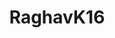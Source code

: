 ---
title: RaghavK16
github: https://github.com/RaghavK16
mode: light
transition: 1s
score: 42.1
archetype:
- GIF
---